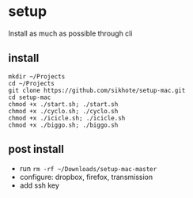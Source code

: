 # setup
Install as much as possible through cli

## install
```
mkdir ~/Projects
cd ~/Projects
git clone https://github.com/sikhote/setup-mac.git
cd setup-mac
chmod +x ./start.sh; ./start.sh
chmod +x ./cyclo.sh; ./cyclo.sh
chmod +x ./icicle.sh; ./icicle.sh
chmod +x ./biggo.sh; ./biggo.sh
```

## post install
- run `rm -rf ~/Downloads/setup-mac-master`
- configure: dropbox, firefox, transmission
- add ssh key
